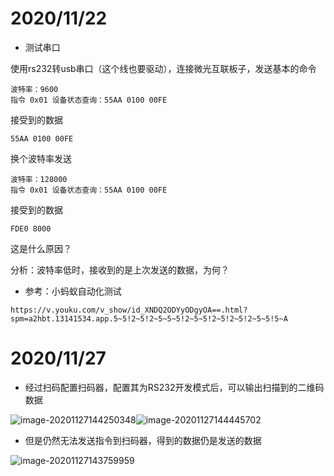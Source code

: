 # 2020/11/22

- 测试串口

使用rs232转usb串口（这个线也要驱动），连接微光互联板子，发送基本的命令

```
波特率：9600
指令 0x01 设备状态查询：55AA 0100 00FE 
```

接受到的数据

```
55AA 0100 00FE 
```

换个波特率发送

```
波特率：128000
指令 0x01 设备状态查询：55AA 0100 00FE 
```

接受到的数据

```
FDE0 8000 
```

这是什么原因？

分析：波特率低时，接收到的是上次发送的数据，为何？

- 参考：小蚂蚁自动化测试

```
https://v.youku.com/v_show/id_XNDQ2ODYyODgyOA==.html?spm=a2hbt.13141534.app.5~5!2~5!2~5~5~5!2~5~5!2~5!2~5!2~5~5!5~A
```

# 2020/11/27

- 经过扫码配置扫码器，配置其为RS232开发模式后，可以输出扫描到的二维码数据

![image-20201127144250348](https://i.loli.net/2020/11/29/z4VHeEfqAWCrOIl.png)![image-20201127144445702](https://i.loli.net/2020/11/29/sWpk5G4RhXFdmf8.png)

- 但是仍然无法发送指令到扫码器，得到的数据仍是发送的数据

![image-20201127143759959](https://i.loli.net/2020/11/29/IN38czh9O2WZDUY.png)

